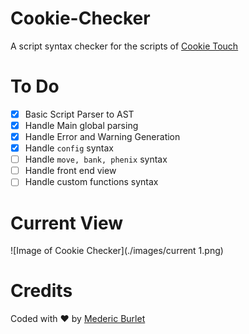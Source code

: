 # Cookie-Checker

A script syntax checker for the scripts of [Cookie Touch](https://github.com/cookie-project/cookietouch)
# To Do

 - [X] Basic Script Parser to AST
 - [X] Handle Main global parsing
 - [X] Handle Error and Warning Generation
 - [X] Handle `config` syntax
 - [ ] Handle `move, bank, phenix` syntax
 - [ ] Handle front end view
 - [ ] Handle custom functions syntax

# Current View

![Image of Cookie Checker](./images/current 1.png)

# Credits

Coded with :heart: by [Mederic Burlet](http://medericburlet.com)